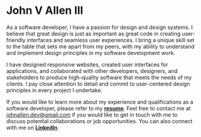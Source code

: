 # John V Allen III

As a software developer, I have a passion for design and design systems. I believe that great design is just as important as great code in creating user-friendly interfaces and seamless user experiences. I bring a unique skill set to the table that sets me apart from my peers, with my ability to understand and implement design principles in my software development work.

I have designed responsive websites, created user interfaces for applications, and collaborated with other developers, designers, and stakeholders to produce high-quality software that meets the needs of my clients. I pay close attention to detail and commit to user-centered design principles in every project I undertake.

If you would like to learn more about my experience and qualifications as a software developer, please refer to my **<a href="https://raw.githubusercontent.com/JxhnAllen/JxhnAllen.github.io/88e9bf3ec8d3927ce2910309b15ba0890c1f2b41/Allen-John-V-resume-2023.pdf" download>resume</a>**. Feel free to contact me at johnallen.dev@gmail.com if you would like to get in touch with me to discuss potential collaborations or job opportunities. You can also connect with me on **[LinkedIn](https://www.linkedin.com/in/johnvalleniii/)**.